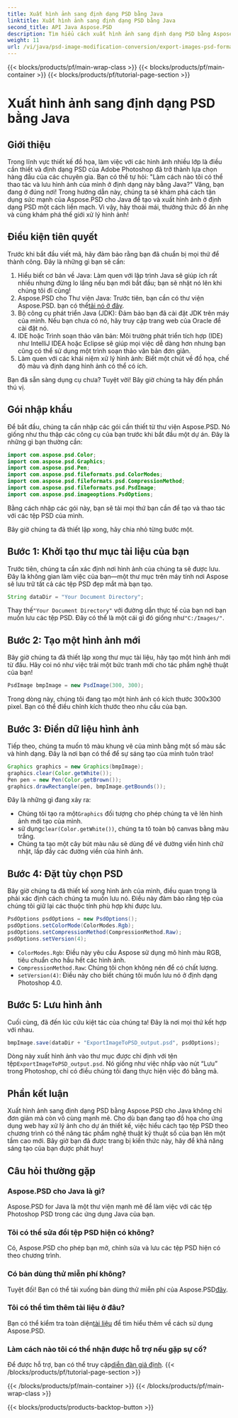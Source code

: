 ```yaml
---
title: Xuất hình ảnh sang định dạng PSD bằng Java
linktitle: Xuất hình ảnh sang định dạng PSD bằng Java
second_title: API Java Aspose.PSD
description: Tìm hiểu cách xuất hình ảnh sang định dạng PSD bằng Aspose.PSD cho Java trong hướng dẫn từng bước đơn giản. Hoàn hảo cho các nhà phát triển và thiết kế đồ họa.
weight: 11
url: /vi/java/psd-image-modification-conversion/export-images-psd-format/
---
```


{{< blocks/products/pf/main-wrap-class >}}
{{< blocks/products/pf/main-container >}}
{{< blocks/products/pf/tutorial-page-section >}}

# Xuất hình ảnh sang định dạng PSD bằng Java

## Giới thiệu

Trong lĩnh vực thiết kế đồ họa, làm việc với các hình ảnh nhiều lớp là điều cần thiết và định dạng PSD của Adobe Photoshop đã trở thành lựa chọn hàng đầu của các chuyên gia. Bạn có thể tự hỏi: "Làm cách nào tôi có thể thao tác và lưu hình ảnh của mình ở định dạng này bằng Java?" Vâng, bạn đang ở đúng nơi! Trong hướng dẫn này, chúng ta sẽ khám phá cách tận dụng sức mạnh của Aspose.PSD cho Java để tạo và xuất hình ảnh ở định dạng PSD một cách liền mạch. Vì vậy, hãy thoải mái, thưởng thức đồ ăn nhẹ và cùng khám phá thế giới xử lý hình ảnh!

## Điều kiện tiên quyết

Trước khi bắt đầu viết mã, hãy đảm bảo rằng bạn đã chuẩn bị mọi thứ để thành công. Đây là những gì bạn sẽ cần:

1. Hiểu biết cơ bản về Java: Làm quen với lập trình Java sẽ giúp ích rất nhiều nhưng đừng lo lắng nếu bạn mới bắt đầu; bạn sẽ nhặt nó lên khi chúng tôi đi cùng!
2.  Aspose.PSD cho Thư viện Java: Trước tiên, bạn cần có thư viện Aspose.PSD. bạn có thể[tải nó ở đây](https://releases.aspose.com/psd/java/).
3. Bộ công cụ phát triển Java (JDK): Đảm bảo bạn đã cài đặt JDK trên máy của mình. Nếu bạn chưa có nó, hãy truy cập trang web của Oracle để cài đặt nó.
4. IDE hoặc Trình soạn thảo văn bản: Môi trường phát triển tích hợp (IDE) như IntelliJ IDEA hoặc Eclipse sẽ giúp mọi việc dễ dàng hơn nhưng bạn cũng có thể sử dụng một trình soạn thảo văn bản đơn giản.
5. Làm quen với các khái niệm xử lý hình ảnh: Biết một chút về đồ họa, chế độ màu và định dạng hình ảnh có thể có ích.

Bạn đã sẵn sàng dụng cụ chưa? Tuyệt vời! Bây giờ chúng ta hãy đến phần thú vị.

## Gói nhập khẩu

Để bắt đầu, chúng ta cần nhập các gói cần thiết từ thư viện Aspose.PSD. Nó giống như thu thập các công cụ của bạn trước khi bắt đầu một dự án. Đây là những gì bạn thường cần:

```java
import com.aspose.psd.Color;
import com.aspose.psd.Graphics;
import com.aspose.psd.Pen;
import com.aspose.psd.fileformats.psd.ColorModes;
import com.aspose.psd.fileformats.psd.CompressionMethod;
import com.aspose.psd.fileformats.psd.PsdImage;
import com.aspose.psd.imageoptions.PsdOptions;
```

Bằng cách nhập các gói này, bạn sẽ tải mọi thứ bạn cần để tạo và thao tác với các tệp PSD của mình.

Bây giờ chúng ta đã thiết lập xong, hãy chia nhỏ từng bước một. 

## Bước 1: Khởi tạo thư mục tài liệu của bạn

Trước tiên, chúng ta cần xác định nơi hình ảnh của chúng ta sẽ được lưu. Đây là không gian làm việc của bạn—một thư mục trên máy tính nơi Aspose sẽ lưu trữ tất cả các tệp PSD đẹp mắt mà bạn tạo.

```java
String dataDir = "Your Document Directory";
```
 Thay thế`"Your Document Directory"` với đường dẫn thực tế của bạn nơi bạn muốn lưu các tệp PSD. Đây có thể là một cái gì đó giống như`"C:/Images/"`. 

## Bước 2: Tạo một hình ảnh mới

Bây giờ chúng ta đã thiết lập xong thư mục tài liệu, hãy tạo một hình ảnh mới từ đầu. Hãy coi nó như việc trải một bức tranh mới cho tác phẩm nghệ thuật của bạn!

```java
PsdImage bmpImage = new PsdImage(300, 300);
```
Trong dòng này, chúng tôi đang tạo một hình ảnh có kích thước 300x300 pixel. Bạn có thể điều chỉnh kích thước theo nhu cầu của bạn. 

## Bước 3: Điền dữ liệu hình ảnh

Tiếp theo, chúng ta muốn tô màu khung vẽ của mình bằng một số màu sắc và hình dạng. Đây là nơi bạn có thể để sự sáng tạo của mình tuôn trào!

```java
Graphics graphics = new Graphics(bmpImage);
graphics.clear(Color.getWhite());
Pen pen = new Pen(Color.getBrown());
graphics.drawRectangle(pen, bmpImage.getBounds());
```
Đây là những gì đang xảy ra:
-  Chúng tôi tạo ra một`Graphics` đối tượng cho phép chúng ta vẽ lên hình ảnh mới tạo của mình.
-  sử dụng`clear(Color.getWhite())`, chúng ta tô toàn bộ canvas bằng màu trắng.
- Chúng ta tạo một cây bút màu nâu sẽ dùng để vẽ đường viền hình chữ nhật, lấp đầy các đường viền của hình ảnh.

## Bước 4: Đặt tùy chọn PSD

Bây giờ chúng ta đã thiết kế xong hình ảnh của mình, điều quan trọng là phải xác định cách chúng ta muốn lưu nó. Điều này đảm bảo rằng tệp của chúng tôi giữ lại các thuộc tính phù hợp khi được lưu.

```java
PsdOptions psdOptions = new PsdOptions();
psdOptions.setColorMode(ColorModes.Rgb);
psdOptions.setCompressionMethod(CompressionMethod.Raw);
psdOptions.setVersion(4);
```
- `ColorModes.Rgb`: Điều này yêu cầu Aspose sử dụng mô hình màu RGB, tiêu chuẩn cho hầu hết các hình ảnh.
- `CompressionMethod.Raw`: Chúng tôi chọn không nén để có chất lượng.
- `setVersion(4)`: Điều này cho biết chúng tôi muốn lưu nó ở định dạng Photoshop 4.0.

## Bước 5: Lưu hình ảnh

Cuối cùng, đã đến lúc cứu kiệt tác của chúng ta! Đây là nơi mọi thứ kết hợp với nhau. 

```java
bmpImage.save(dataDir + "ExportImageToPSD_output.psd", psdOptions);
```
 Dòng này xuất hình ảnh vào thư mục được chỉ định với tên tệp`ExportImageToPSD_output.psd`. Nó giống như việc nhấp vào nút “Lưu” trong Photoshop, chỉ có điều chúng tôi đang thực hiện việc đó bằng mã.

## Phần kết luận

Xuất hình ảnh sang định dạng PSD bằng Aspose.PSD cho Java không chỉ đơn giản mà còn vô cùng mạnh mẽ. Cho dù bạn đang tạo đồ họa cho ứng dụng web hay xử lý ảnh cho dự án thiết kế, việc hiểu cách tạo tệp PSD theo chương trình có thể nâng tác phẩm nghệ thuật kỹ thuật số của bạn lên một tầm cao mới. Bây giờ bạn đã được trang bị kiến thức này, hãy để khả năng sáng tạo của bạn được phát huy!

## Câu hỏi thường gặp

### Aspose.PSD cho Java là gì?
Aspose.PSD for Java là một thư viện mạnh mẽ để làm việc với các tệp Photoshop PSD trong các ứng dụng Java của bạn.

### Tôi có thể sửa đổi tệp PSD hiện có không?
Có, Aspose.PSD cho phép bạn mở, chỉnh sửa và lưu các tệp PSD hiện có theo chương trình.

### Có bản dùng thử miễn phí không?
 Tuyệt đối! Bạn có thể tải xuống bản dùng thử miễn phí của Aspose.PSD[đây](https://releases.aspose.com/).

### Tôi có thể tìm thêm tài liệu ở đâu?
 Bạn có thể kiểm tra toàn diện[tài liệu](https://reference.aspose.com/psd/java/) để tìm hiểu thêm về cách sử dụng Aspose.PSD.

### Làm cách nào tôi có thể nhận được hỗ trợ nếu gặp sự cố?
 Để được hỗ trợ, bạn có thể truy cập[diễn đàn giả định](https://forum.aspose.com/c/psd/34).
{{< /blocks/products/pf/tutorial-page-section >}}

{{< /blocks/products/pf/main-container >}}
{{< /blocks/products/pf/main-wrap-class >}}

{{< blocks/products/products-backtop-button >}}
